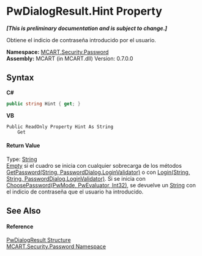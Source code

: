 # PwDialogResult.Hint Property 
 _**\[This is preliminary documentation and is subject to change.\]**_

Obtiene el indicio de contraseña introducido por el usuario.

**Namespace:**&nbsp;<a href="dbbe708a-6e0a-d3f8-20a0-94d530d6d526">MCART.Security.Password</a><br />**Assembly:**&nbsp;MCART (in MCART.dll) Version: 0.7.0.0

## Syntax

**C#**<br />
``` C#
public string Hint { get; }
```

**VB**<br />
``` VB
Public ReadOnly Property Hint As String
	Get
```


#### Return Value
Type: <a href="http://msdn2.microsoft.com/es-es/library/s1wwdcbf" target="_blank">String</a><br /><a href="http://msdn2.microsoft.com/es-es/library/74wsya52" target="_blank">Empty</a> si el cuadro se inicia con cualquier sobrecarga de los métodos <a href="32ef14ea-c212-b12f-9de4-ee55130bab66">GetPassword(String, PasswordDialog.LoginValidator)</a> o con <a href="dd9c8994-570a-39aa-98d5-b6091a2e000c">Login(String, String, PasswordDialog.LoginValidator)</a>. Si se inicia con <a href="03da45cd-5cbb-88f5-3b68-87b2e4c7046c">ChoosePassword(PwMode, PwEvaluator, Int32)</a>, se devuelve un <a href="http://msdn2.microsoft.com/es-es/library/s1wwdcbf" target="_blank">String</a> con el indicio de contraseña que el usuario ha introducido.

## See Also


#### Reference
<a href="c08975d0-6400-9b84-1ab2-b29ca3cc100d">PwDialogResult Structure</a><br /><a href="dbbe708a-6e0a-d3f8-20a0-94d530d6d526">MCART.Security.Password Namespace</a><br />